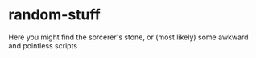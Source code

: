 # random-stuff
Here you might find the sorcerer's stone, or (most likely) some awkward and pointless scripts
